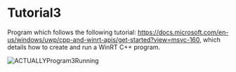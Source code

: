 # Tutorial3
Program which follows the following tutorial: https://docs.microsoft.com/en-us/windows/uwp/cpp-and-winrt-apis/get-started?view=msvc-160, which details how to create and run a WinRT C++ program. 

![ACTUALLYProgram3Running](https://user-images.githubusercontent.com/62119614/135695715-701ad9ee-9c6b-4695-b47b-f1d972c9fcad.PNG)
